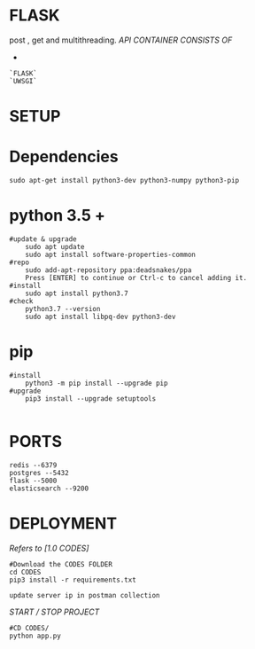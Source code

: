 # FLASK

post , get and multithreading.
*API CONTAINER CONSISTS OF*

   *
    `FLASK`
    `UWSGI`

# SETUP
# Dependencies
```
sudo apt-get install python3-dev python3-numpy python3-pip

```
# python 3.5 +
```
#update & upgrade
    sudo apt update
    sudo apt install software-properties-common
#repo
    sudo add-apt-repository ppa:deadsnakes/ppa
    Press [ENTER] to continue or Ctrl-c to cancel adding it.
#install
    sudo apt install python3.7
#check
    python3.7 --version
    sudo apt install libpq-dev python3-dev
```
# pip 
```
#install
    python3 -m pip install --upgrade pip
#upgrade
    pip3 install --upgrade setuptools
    
```
# PORTS
```
redis --6379
postgres --5432
flask --5000
elasticsearch --9200
```
# DEPLOYMENT
*Refers to [1.0 CODES]*
```
#Download the CODES FOLDER 
cd CODES
pip3 install -r requirements.txt

update server ip in postman collection

```
*START / STOP PROJECT*
```
#CD CODES/
python app.py
```
